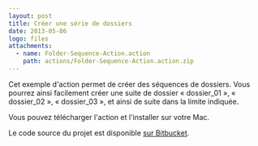 ```yaml
---
layout: post
title: Créer une série de dossiers
date: 2013-05-06
logo: files
attachments: 
  - name: Folder-Sequence-Action.action
    path: actions/Folder-Sequence-Action.action.zip
---
```


Cet exemple d'action permet de créer des séquences de dossiers. 
Vous pourrez ainsi facilement créer une suite de dossier « dossier_01 », 
« dossier_02 », « dossier_03 », et ainsi de suite dans la limite indiquée.

Vous pouvez télécharger l'action et l'installer sur votre Mac.

Le code source du projet est disponible [sur Bitbucket][git].



[git]: https://bitbucket.org/sgintech/automator-actionfoldersequence